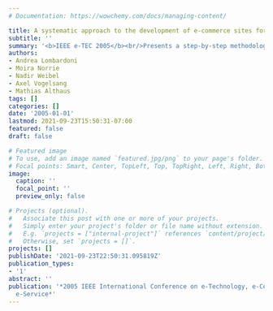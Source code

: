 ```yaml
---
# Documentation: https://wowchemy.com/docs/managing-content/

title: A systematic approach to the development of e-commerce sites for mass customization
subtitle: ''
summary: '<b>IEEE e-TEC 2005</b><br/>Presents a step-by-step methodology for building e-commerce sites that support mass-customized products, outlining design principles, workflow integration, and implementation guidelines.'
authors:
- Andrea Lombardoni
- Moira Norrie
- Nadir Weibel
- Axel Vogelsang
- Mathias Althaus
tags: []
categories: []
date: '2005-01-01'
lastmod: 2021-09-23T15:50:31-07:00
featured: false
draft: false

# Featured image
# To use, add an image named `featured.jpg/png` to your page's folder.
# Focal points: Smart, Center, TopLeft, Top, TopRight, Left, Right, BottomLeft, Bottom, BottomRight.
image:
  caption: ''
  focal_point: ''
  preview_only: false

# Projects (optional).
#   Associate this post with one or more of your projects.
#   Simply enter your project's folder or file name without extension.
#   E.g. `projects = ["internal-project"]` references `content/project/deep-learning/index.md`.
#   Otherwise, set `projects = []`.
projects: []
publishDate: '2021-09-23T22:50:31.095819Z'
publication_types:
- '1'
abstract: ''
publication: '*2005 IEEE International Conference on e-Technology, e-Commerce and
  e-Service*'
---
```

